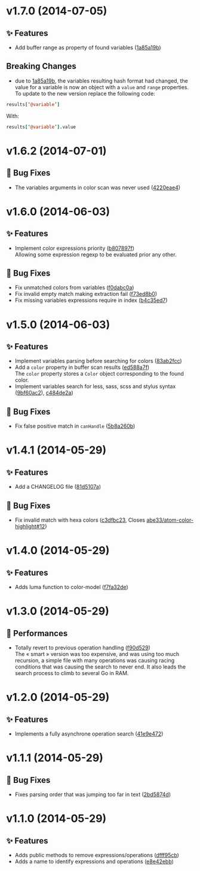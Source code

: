 <a name="v1.7.0"></a>
# v1.7.0 (2014-07-05)

## :sparkles: Features

- Add buffer range as property of found variables ([1a85a19b](https://github.com/abe33/pigments/commit/1a85a19bd0492a8ec58d4528bd9efe69a31e7f5d))

## Breaking Changes

- due to [1a85a19b](https://github.com/abe33/pigments/commit/1a85a19bd0492a8ec58d4528bd9efe69a31e7f5d), the variables resulting hash format had changed, the
value for a variable is now an object with a `value` and `range`
properties.
To update to the new version replace the following code:
```coffeescript
results[‘@variable’]
```
With:
```coffeescript
results[‘@variable’].value
```

<a name="v1.6.2"></a>
# v1.6.2 (2014-07-01)

## :bug: Bug Fixes

- The variables arguments in color scan was never used ([4220eae4](https://github.com/abe33/pigments/commit/4220eae466ae58475d0ca4561c48acce1aad81ef))


<a name="v1.6.0"></a>
# v1.6.0 (2014-06-03)

## :sparkles: Features

- Implement color expressions priority ([b807897f](https://github.com/abe33/pigments/commit/b807897fb1eab616efd42dafea8404a3c209814c))  <br>Allowing some expression regexp to be evaluated prior any other.

## :bug: Bug Fixes

- Fix unmatched colors from variables ([f0dabc0a](https://github.com/abe33/pigments/commit/f0dabc0ab390555f5e0de519193da29d86415945))
- Fix invalid empty match making extraction fail ([f73ed8b0](https://github.com/abe33/pigments/commit/f73ed8b0c2134596694da68c256f5b727940f8e5))
- Fix missing variables expressions require in index ([b4c35ed7](https://github.com/abe33/pigments/commit/b4c35ed7890e0ef5f5af96610337e9fc2f9c324a))

<a name="v1.5.0"></a>
# v1.5.0 (2014-06-03)

## :sparkles: Features

- Implement variables parsing before searching for colors ([83ab2fcc](https://github.com/abe33/pigments/commit/83ab2fcc0508a845d9e46e894e1332edcce02bb8))
- Add a `color` property in buffer scan results ([ed588a7f](https://github.com/abe33/pigments/commit/ed588a7f2d01a3826ee1e4b7131f79306d13588b))  <br>The `color` property stores a `Color` object corresponding
  to the found color.
- Implement variables search for less, sass, scss and stylus syntax ([9bf60ac2](https://github.com/abe33/pigments/commit/9bf60ac2a5b377c946b3be6b18a9bed99d813c99)), [c484de2a](https://github.com/abe33/pigments/commit/c484de2aed4262c6b13328a39978693fc1b98c12))

## :bug: Bug Fixes

- Fix false positive match in `canHandle` ([5b8a260b](https://github.com/abe33/pigments/commit/5b8a260bc90b4572dd7df1eb173e2bbec123a0e8))

<a name="v1.4.1"></a>
# v1.4.1 (2014-05-29)

## :sparkles: Features

- Add a CHANGELOG file ([81d5107a](https://github.com/abe33/pigments/commit/81d5107a35e81a7c0c6fca379b759b73420e8b60))

## :bug: Bug Fixes

- Fix invalid match with hexa colors ([c3dfbc23](https://github.com/abe33/pigments/commit/c3dfbc23931d38081b3bc9e5040c51d902a8b5c3), Closes [abe33/atom-color-highlight#12](https://github.com/abe33/atom-color-highlight/issues/12))

<a name="v1.4.0"></a>
# v1.4.0 (2014-05-29)

## :sparkles: Features

- Adds luma function to color-model ([f7fa32de](https://github.com/abe33/pigments/commit/f7fa32dee41aadf91aef99d2f224497d4088ba41))

<a name="v1.3.0"></a>
# v1.3.0 (2014-05-29)

## :racehorse: Performances

- Totally revert to previous operation handling ([f90d529](https://github.com/abe33/pigments/commit/f90d52924257309155d89369644468651c4024a7))
  <br>The « smart » version was too expensive, and was using too much
recursion, a simple file with many operations was causing racing
conditions that was causing the search to never end. It also leads the
search process to climb to several Go in RAM.

<a name="v1.2.0"></a>
# v1.2.0 (2014-05-29)

## :sparkles: Features

- Implements a fully asynchrone operation search ([41e9e472](https://github.com/abe33/pigments/commit/41e9e472557d187b9f8c253aca0821e7150071f2))


<a name="v1.1.1"></a>
# v1.1.1 (2014-05-29)

## :bug: Bug Fixes

- Fixes parsing order that was jumping too far in text ([2bd5874d](https://github.com/abe33/pigments/commit/2bd5874d56124b7e3481191d8417924ed56d2493))


<a name="v1.1.0"></a>
# v1.1.0 (2014-05-29)

## :sparkles: Features

- Adds public methods to remove expressions/operations ([dfff95cb](https://github.com/abe33/pigments/commit/dfff95cb639001640d0cd68b79d88db273de6fa2))
- Adds a name to identify expressions and operations ([e8e42ebb](https://github.com/abe33/pigments/commit/e8e42ebb4832db62837e4e35d36600d82d1af8c5))
